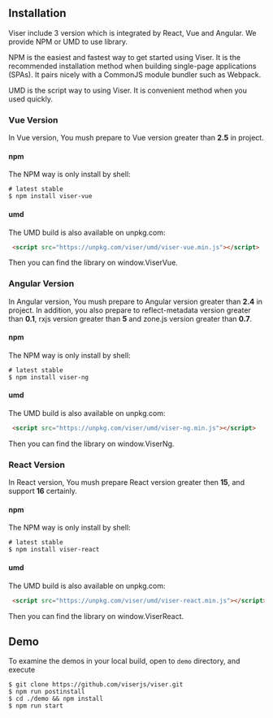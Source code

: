 ## Installation

Viser include 3 version which is integrated by React, Vue and Angular. We provide NPM or UMD to use library.

NPM is the easiest and fastest way to get started using Viser. It is the recommended installation method when building single-page applications (SPAs). It pairs nicely with a CommonJS module bundler such as Webpack.

UMD is the script way to using Viser. It is convenient method when you used quickly.

### Vue Version

In Vue version, You mush prepare to Vue version greater than **2.5** in project.

#### npm

The NPM way is only install by shell:

```shell
# latest stable
$ npm install viser-vue
```

#### umd

The UMD build is also available on unpkg.com:

```html
 <script src="https://unpkg.com/viser/umd/viser-vue.min.js"></script>
```

Then you can find the library on window.ViserVue.

### Angular Version

In Angular version, You mush prepare to Angular version greater than **2.4** in project. In addition, you also prepare to reflect-metadata version greater than **0.1**, rxjs version greater than **5** and zone.js version greater than **0.7**.

#### npm

The NPM way is only install by shell:

```shell
# latest stable
$ npm install viser-ng
```

#### umd

The UMD build is also available on unpkg.com:

```html
 <script src="https://unpkg.com/viser/umd/viser-ng.min.js"></script>
```

Then you can find the library on window.ViserNg.

### React Version

In React version, You mush prepare React version greater then **15**, and support **16** certainly.

#### npm

The NPM way is only install by shell:

```shell
# latest stable
$ npm install viser-react
```

#### umd

The UMD build is also available on unpkg.com:

```html
 <script src="https://unpkg.com/viser/umd/viser-react.min.js"></script>
```

Then you can find the library on window.ViserReact.

## Demo

To examine the demos in your local build, open to `demo` directory, and execute

```shell
$ git clone https://github.com/viserjs/viser.git
$ npm run postinstall
$ cd ./demo && npm install
$ npm run start
```
